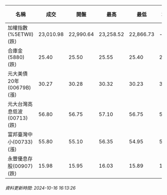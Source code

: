 | 名稱 | 成交 | 開盤 | 最高 | 最低 | 均價 | 成交金額(億) | 昨收 | 漲跌幅 | 漲跌 | 總量 | 昨量 | 振幅 |
| -------- | -------- | -------- | -------- |-------- | -------- | -------- |-------- |-------- |-------- | -------- | -------- |-------- |
|加權指數(%5ETWII) (跌)|23,010.98|22,990.64|23,258.52|22,866.73|-|4,112.80|23,292.04|1.21%|281.06|8,168,374|0|1.68%|
|合庫金(5880) (跌)|25.40|25.50|25.55|25.40|25.45|2.86|25.55|0.59%|0.15|11,220|14,006|0.59%|
|元大美債20年(00679B) (漲)|30.27|30.28|30.32|30.23|30.28|25.23|29.98|0.97%|0.29|83,312|66,513|0.30%|
|元大台灣高息低波(00713) (跌)|56.80|56.75|57.10|56.75|56.89|8.35|57.10|0.53%|0.30|14,676|8,331|0.61%|
|富邦臺灣中小(00733) (漲)|55.80|55.10|56.35|54.95|55.85|1.02|55.55|0.45%|0.25|1,827|1,477|2.52%|
|永豐優息存股(00907) (跌)|15.98|15.95|16.03|15.89|15.98|0.706|16.01|0.19%|0.03|4,419|3,976|0.87%|
###### 資料更新時間: 2024-10-16 16:13:26